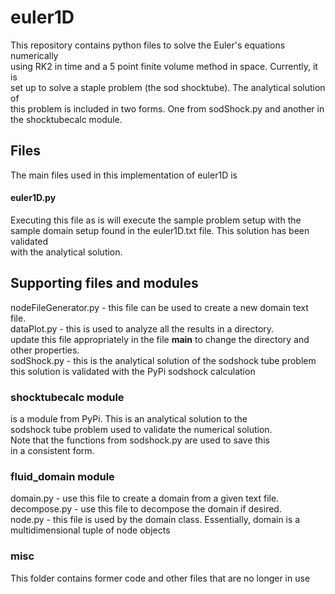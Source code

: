# euler1D
This repository contains python files to solve the Euler's equations numerically  
using RK2 in time and a 5 point finite volume method in space. Currently, it is  
set up to solve a staple problem (the sod shocktube). The analytical solution of  
this problem is included in two forms. One from sodShock.py and another in the shocktubecalc module. 

## Files
The main files used in this implementation of euler1D is

#### euler1D.py
Executing this file as is will execute the sample problem setup with the sample
domain setup found in the euler1D.txt file. This solution has been validated  
with the analytical solution.  

## Supporting files and modules
nodeFileGenerator.py - this file can be used to create a new domain text file.  
dataPlot.py - this is used to analyze all the results in a directory.  
              update this file appropriately in the file __main__ to change the
              directory and other properties.  
sodShock.py - this is the analytical solution of the sodshock tube problem  
              this solution is validated with the PyPi sodshock calculation

### shocktubecalc module
is a module from PyPi. This is an analytical solution to the  
sodshock tube problem used to validate the numerical solution.  
Note that the functions from sodshock.py are used to save this  
in a consistent form.

### fluid_domain module
domain.py - use this file to create a domain from a given text file.  
decompose.py - use this file to decompose the domain if desired.  
node.py - this file is used by the domain class. Essentially, domain is a
          multidimensional tuple of node objects
### misc
This folder contains former code and other files that are no longer in use
